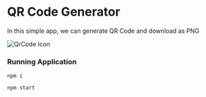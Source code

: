 # QR Code Generator

In this simple app, we can generate QR Code and download as PNG

![QrCode Icon](https://t3.ftcdn.net/jpg/02/23/88/58/360_F_223885881_Zotk7yyvWJDvq6iWq2A9XU60iVJEnrzC.jpg)

### Running Application

 ```
 npm i
 
 npm start
 
 ```
